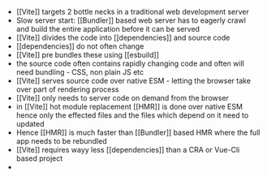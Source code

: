 *  [[Vite]] targets 2 bottle necks in a traditional web development server
* Slow server start: [[Bundler]] based web server has to eagerly crawl and build the entire application before it can be served
* [[Vite]] divides the code into [[dependencies]] and source code
* [[dependencies]] do not often change
* [[Vite]] pre bundles these using [[esbuild]]
* the source code often contains rapidly changing code and often will need bundling - CSS, non plain JS etc
* [[Vite]] serves source code over native ESM - letting the browser take over part of rendering process
* [[Vite]] only needs to server code on demand from the browser
* in [[Vite]] hot module replacement [[HMR]] is done over native ESM hence only the effected files and the files which depend on it need to updated
* Hence [[HMR]] is much faster than [[Bundler]] based HMR where the full app needs to be rebundled
* [[Vite]] requires wayy less [[dependencies]] than a CRA or Vue-Cli based project
* 